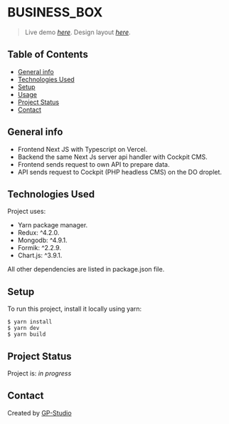 # BUSINESS_BOX

> Live demo [_here_](https://business-box.vercel.app).
> Design layout [_here_](https://www.figma.com/file/2H0loSSPqlJZe0ICuHELY6/Business-Box-Site?node-id=388%3A4423&t=jRPvbQCg2Qi474ch-0).

## Table of Contents

- [General info](#general-info)
- [Technologies Used](#technologies-used)
- [Setup](#setup)
- [Usage](#usage)
- [Project Status](#project-status)
- [Contact](#contact)

## General info

- Frontend Next JS with Typescript on Vercel.
- Backend the same Next Js server api handler with Cockpit CMS.
- Frontend sends request to own API to prepare data.
- API sends request to Cockpit (PHP headless CMS) on the DO droplet.

## Technologies Used

Project uses:

- Yarn package manager.
- Redux: ^4.2.0.
- Mongodb: ^4.9.1.
- Formik: ^2.2.9.
- Chart.js: ^3.9.1.

All other dependencies are listed in package.json file.

## Setup

To run this project, install it locally using yarn:

```
$ yarn install
$ yarn dev
$ yarn build
```

## Project Status

Project is: _in progress_

## Contact

Created by [GP-Studio](https://github.com/GP-Studio)

